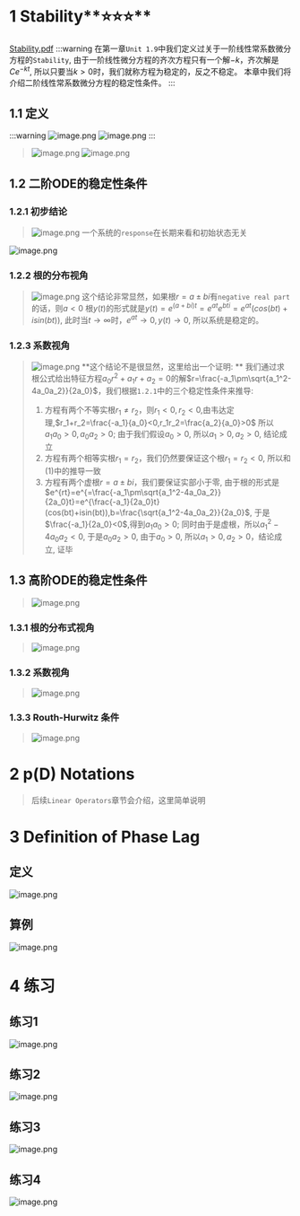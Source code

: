 # 1 Stability**⭐⭐⭐**
[Stability.pdf](https://www.yuque.com/attachments/yuque/0/2022/pdf/12393765/1659494094305-6edc545f-023f-4df7-a3cd-e4786c0287fa.pdf)
:::warning
在第一章`Unit 1.9`中我们定义过关于一阶线性常系数微分方程的`Stability`, 由于一阶线性微分方程的齐次方程只有一个解$-k$，齐次解是$Ce^{-kt}$, 所以只要当$k>0$时，我们就称方程为稳定的，反之不稳定。
本章中我们将介绍二阶线性常系数微分方程的稳定性条件。
:::
## 1.1 定义
:::warning
![image.png](./2.4_Gain_and_Phase_Lag.assets/20230302_1448261331.png)
![image.png](./2.4_Gain_and_Phase_Lag.assets/20230302_1448264709.png)
:::
> ![image.png](./2.4_Gain_and_Phase_Lag.assets/20230302_1448267188.png)
> ![image.png](./2.4_Gain_and_Phase_Lag.assets/20230302_1448278924.png)


## 1.2 二阶ODE的稳定性条件
### 1.2.1 初步结论
> ![image.png](./2.4_Gain_and_Phase_Lag.assets/20230302_1448274164.png)
> 一个系统的`response`在长期来看和初始状态无关

![image.png](./2.4_Gain_and_Phase_Lag.assets/20230302_1448279112.png)
### 1.2.2 根的分布视角
> ![image.png](./2.4_Gain_and_Phase_Lag.assets/20230302_1448279264.png)
> 这个结论非常显然，如果根$r=a\pm bi$有`negative real part`的话，则$a<0$
> 根$y(t)$的形式就是$y(t)=e^{(a+bi)t}=e^{at}e^{bti}=e^{at}(cos(bt)+isin(bt))$, 此时当$t\to \infty$时，$e^{at}\to 0, y(t)\to 0$, 所以系统是稳定的。



### 1.2.3 系数视角
> ![image.png](./2.4_Gain_and_Phase_Lag.assets/20230302_1448277006.png)
> **这个结论不是很显然，这里给出一个证明: **
> 我们通过求根公式给出特征方程$a_0r^2+a_1r+a_2=0$的解$r=\frac{-a_1\pm\sqrt{a_1^2-4a_0a_2}}{2a_0}$，我们根据`1.2.1`中的三个稳定性条件来推导: 
> 1. 方程有两个不等实根$r_1\neq r_2$，则$r_1<0,r_2<0$,由韦达定理,$r_1+r_2=\frac{-a_1}{a_0}<0,r_1r_2=\frac{a_2}{a_0}>0$ 所以$a_1a_0>0,a_0a_2>0$; 由于我们假设$a_0>0$, 所以$a_1>0,a_2>0$, 结论成立
> 2. 方程有两个相等实根$r_1=r_2$，我们仍然要保证这个根$r_1=r_2<0$, 所以和$(1)$中的推导一致
> 3. 方程有两个虚根$r=a\pm bi$，我们要保证实部小于零, 由于根的形式是$e^{rt}=e^{=\frac{-a_1\pm\sqrt{a_1^2-4a_0a_2}}{2a_0}t}=e^{\frac{-a_1}{2a_0}t}(cos(bt)+isin(bt)),b=\frac{\sqrt{a_1^2-4a_0a_2}}{2a_0}$, 于是$\frac{-a_1}{2a_0}<0$,得到$a_1a_0>0$; 同时由于是虚根，所以$a_1^2-4a_0a_2<0$, 于是$a_0a_2>0$, 由于$a_0>0$, 所以$a_1>0,a_2>0$，结论成立, 证毕


## 1.3 高阶ODE的稳定性条件
> ![image.png](./2.4_Gain_and_Phase_Lag.assets/20230302_1448272984.png)



### 1.3.1 根的分布式视角
> ![image.png](./2.4_Gain_and_Phase_Lag.assets/20230302_1448278758.png)



### 1.3.2 系数视角
> ![image.png](./2.4_Gain_and_Phase_Lag.assets/20230302_1448274158.png)



### 1.3.3 Routh-Hurwitz 条件
> ![image.png](./2.4_Gain_and_Phase_Lag.assets/20230302_1448277126.png)



# 2 p(D) Notations 
> 后续`Linear Operators`章节会介绍，这里简单说明



# 3 Definition of Phase Lag
## 定义
![image.png](./2.4_Gain_and_Phase_Lag.assets/20230302_1448286455.png)


## 算例
![image.png](./2.4_Gain_and_Phase_Lag.assets/20230302_1448287992.png)


# 4 练习
## 练习1
![image.png](./2.4_Gain_and_Phase_Lag.assets/20230302_1448286072.png)
## 练习2
![image.png](./2.4_Gain_and_Phase_Lag.assets/20230302_1448289281.png)

## 练习3
![image.png](./2.4_Gain_and_Phase_Lag.assets/20230302_1448288499.png)

## 练习4
![image.png](./2.4_Gain_and_Phase_Lag.assets/20230302_1448288903.png)
